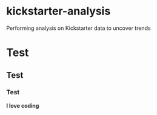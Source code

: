 # kickstarter-analysis
Performing analysis on Kickstarter data to uncover trends

# Test

## Test

### Test

**I love coding**
